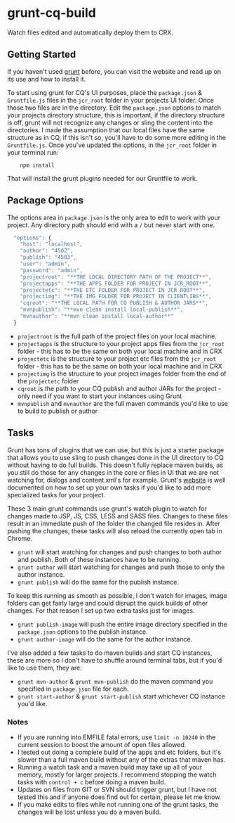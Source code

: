 grunt-cq-build
==============

Watch files edited and automatically deploy them to CRX.

## Getting Started
If you haven't used [grunt](http://gruntjs.com) before, you can visit the website and read up on its use and how to install it.

To start using grunt for CQ's UI purposes, place the `package.json` & `Gruntfile.js` files in the `jcr_root` folder in your projects UI folder. Once those two files are in the directory. Edit the `package.json` options to match your projects directory structure, this is important, if the directory structure is off, grunt will not recognize any changes or sling the content into the directories. I made the assumption that our local files have the same structure as in CQ, if this isn't so, you'll have to do some more editing in the `Gruntfile.js`. Once you've updated the options, in the `jcr_root` folder in your terminal run:

```shell
    npm install
```

That will install the grunt plugins needed for our Gruntfile to work.

## Package Options
The options area in `package.json` is the only area to edit to work with your project. Any directory path should end with a `/` but never start with one.

```js
  "options": {
    "host": "localhost",
    "author": "4502",
    "publish": "4503",
    "user": "admin",
    "password": "admin",
    "projectroot": "**THE LOCAL DIRECTORY PATH OF THE PROJECT**",
    "projectapps": "**THE APPS FOLDER FOR PROJECT IN JCR_ROOT**",
    "projectetc": "**THE ETC FOLDER FOR PROJECT IN JCR_ROOT**",
    "projectimg": "**THE IMG FOLDER FOR PROJECT IN CLIENTLIBS**",
    "cqroot": "**THE LOCAL PATH FOR CQ PUBLISH & AUTHOR JARS**",
    "mvnpublish": "**mvn clean install local-publish**",
    "mvnauthor": "**mvn clean install local-author**"
  }
```

* `projectroot` is the full path of the project files on your local machine.
* `projectapps` is the structure to your project apps files from the `jcr_root` folder - this has to be the same on both your local machine and in CRX
* `projectetc` is the structure to your project etc files from the `jcr_root` folder - this has to be the same on both your local machine and in CRX
* `projectimg` is the structure to your project images folder from the end of the `projectetc` folder
* `cqroot` is the path to your CQ publish and author JARs for the project - only need if you want to start your instances using Grunt
* `mvnpublish` and `mvnauthor` are the full maven commands you'd like to use to build to publish or author

## Tasks

Grunt has tons of plugins that we can use, but this is just a starter package that allows you to use sling to push changes done in the UI directory to CQ without having to do full builds. This doesn't fully replace maven builds, as you still do those for any changes in the core or files in UI that we are not watching for, dialogs and content.xml's for example. Grunt's [website](http://gruntjs.com) is well documented on how to set up your own tasks if you'd like to add more specialized tasks for your project.

These 3 main grunt commands use grunt's watch plugin to watch for changes made to JSP, JS, CSS, LESS and SASS files. Changes to these files result in an immediate push of the folder the changed file resides in. After pushing the changes, these tasks will also reload the currently open tab in Chrome.

* `grunt` will start watching for changes and push changes to both author and publish. Both of these instances have to be running.
* `grunt author` will start watching for changes and push those to only the author instance.
* `grunt publish` will do the same for the publish instance.


To keep this running as smooth as possible, I don't watch for images, image folders can get fairly large and could disrupt the quick builds of other changes. For that reason I set up two extra tasks just for images.

* `grunt publish-image` will push the entire image directory specified in the `package.json` options to the publish instance.
* `grunt author-image` will do the same for the author instance.

I've also added a few tasks to do maven builds and start CQ instances, these are more so I don't have to shuffle around terminal tabs, but if you'd like to use them, they are:

* `grunt mvn-author` & `grunt mvn-publish` do the maven command you specified in `package.json` file for each.
* `grunt start-author` & `grunt start-publish` start whichever CQ instance you'd like.

### Notes

* If you are running into EMFILE fatal errors, use `limit -n 10240` in the current session to boost the amount of open files allowed.
* I tested out doing a complete build of the apps and etc folders, but it's slower than a full maven build without any of the extras that maven has.
* Running a watch task and a maven build may take up all of your memory, mostly for larger projects. I recommend stopping the watch tasks with `control + c` before doing a maven build.
* Updates on files from GIT or SVN should trigger grunt, but I have not tested this and if anyone does find out for certain, please let me know.
* If you make edits to files while not running one of the grunt tasks, the changes will be lost unless you do a maven build.